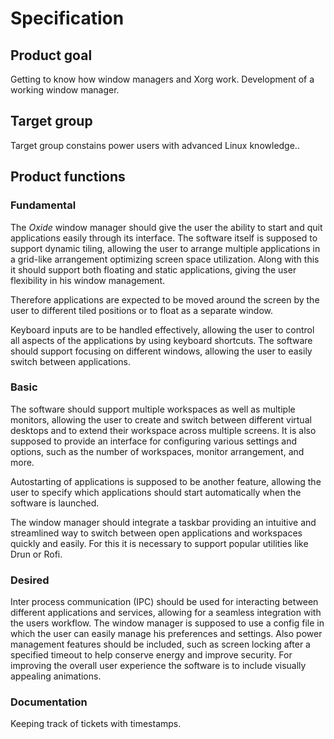 # Specification

## Product goal

Getting to know how window managers and Xorg work.
Development of a working window manager.

## Target group

Target group constains power users with advanced Linux knowledge..

## Product functions

### Fundamental

The *Oxide* window manager should give the user the ability to start and quit applications easily through its interface. The software itself is supposed to support dynamic tiling, allowing the user to arrange multiple applications in a grid-like arrangement optimizing screen space utilization. Along with this it should support both floating and static applications, giving the user flexibility in his window management.

Therefore applications are expected to be moved around the screen by the user to different tiled positions or to float as a separate window.

Keyboard inputs are to be handled effectively, allowing the user to control all aspects of the applications by using keyboard shortcuts. The software should support focusing on different windows, allowing the user to easily switch between applications.

### Basic

The software should support multiple workspaces as well as multiple monitors, allowing the user to create and switch between different virtual desktops and to extend their workspace across multiple screens. It is also supposed to provide an interface for configuring various settings and options, such as the number of workspaces, monitor arrangement, and more. 

Autostarting of applications is supposed to be another feature, allowing the user to specify which applications should start automatically when the software is launched. 

The window manager should integrate a taskbar providing an intuitive and streamlined way to switch between open applications and workspaces quickly and easily. For this it is necessary to support popular utilities like Drun or Rofi.

### Desired

Inter process communication (IPC) should be used for interacting between different applications and services, allowing for a seamless integration with the users workflow.
The window manager is supposed to use a config file in which the user can easily manage his preferences and settings. Also power management features should be included, such as screen locking after a specified timeout to help conserve energy and improve security. 
For improving the overall user experience the software is to include visually appealing animations.

### Documentation

Keeping track of tickets with timestamps.
